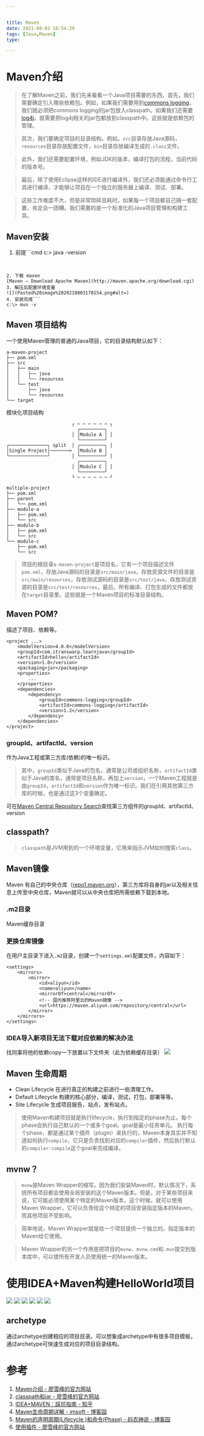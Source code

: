 ```yaml
---


title: Maven
date: 2021-08-03 16:54:29
tags: [Java,Maven]
type:

---
```



# Maven介绍

> 在了解Maven之前，我们先来看看一个Java项目需要的东西。首先，我们需要确定引入哪些依赖包。例如，如果我们需要用到[commons logging](https://commons.apache.org/proper/commons-logging/)，我们就必须把commons logging的jar包放入classpath。如果我们还需要[log4j](https://logging.apache.org/log4j/)，就需要把log4j相关的jar包都放到classpath中。这些就是依赖包的管理。


> 其次，我们要确定项目的目录结构。例如，`src`目录存放Java源码，`resources`目录存放配置文件，`bin`目录存放编译生成的`.class`文件。


> 此外，我们还需要配置环境，例如JDK的版本，编译打包的流程，当前代码的版本号。


> 最后，除了使用Eclipse这样的IDE进行编译外，我们还必须能通过命令行工具进行编译，才能够让项目在一个独立的服务器上编译、测试、部署。


> 这些工作难度不大，但是非常琐碎且耗时。如果每一个项目都自己搞一套配置，肯定会一团糟。我们需要的是一个标准化的Java项目管理和构建工具。



## Maven安装

1. 前提```cmd
c:\> java -version
```


2. 下载 maven
[Maven – Download Apache Maven](http://maven.apache.org/download.cgi)
3. 解压后配置环境变量
![](Pasted%20image%2020210803170154.png#alt=)
4. 安装完成```
c:\> mvn -v
```




## Maven 项目结构

一个使用Maven管理的普通的Java项目，它的目录结构默认如下：

```ascii
a-maven-project
├── pom.xml
├── src
│   ├── main
│   │   ├── java
│   │   └── resources
│   └── test
│       ├── java
│       └── resources
└── target
```

模块化项目结构

```ascii
                        ┌ ─ ─ ─ ─ ─ ─ ┐
                          ┌─────────┐
                        │ │Module A │ │
                          └─────────┘
┌──────────────┐ split  │ ┌─────────┐ │
│Single Project│───────>  │Module B │
└──────────────┘        │ └─────────┘ │
                          ┌─────────┐
                        │ │Module C │ │
                          └─────────┘
                        └ ─ ─ ─ ─ ─ ─ ┘
```

```ascii
multiple-project
├── pom.xml
├── parent
│   └── pom.xml
├── module-a
│   ├── pom.xml
│   └── src
├── module-b
│   ├── pom.xml
│   └── src
└── module-c
    ├── pom.xml
    └── src
```

> 项目的根目录`a-maven-project`是项目名，它有一个项目描述文件`pom.xml`，存放Java源码的目录是`src/main/java`，存放资源文件的目录是`src/main/resources`，存放测试源码的目录是`src/test/java`，存放测试资源的目录是`src/test/resources`，最后，所有编译、打包生成的文件都放在`target`目录里。这些就是一个Maven项目的标准目录结构。



## Maven POM?

描述了项目、依赖等。

```
<project ...>
	<modelVersion>4.0.0</modelVersion>
	<groupId>com.itranswarp.learnjava</groupId>
	<artifactId>hello</artifactId>
	<version>1.0</version>
	<packaging>jar</packaging>
	<properties>
        ...
	</properties>
	<dependencies>
        <dependency>
            <groupId>commons-logging</groupId>
            <artifactId>commons-logging</artifactId>
            <version>1.2</version>
        </dependency>
	</dependencies>
</project>
```


### groupId、artifactId、version

作为Java工程或第三方库(依赖)的唯一标识。

> 其中，`groupId`类似于Java的包名，通常是公司或组织名称，`artifactId`类似于Java的类名，通常是项目名称，再加上`version`，一个Maven工程就是由`groupId`，`artifactId`和`version`作为唯一标识。我们在引用其他第三方库的时候，也是通过这3个变量确定。


可在[Maven Central Repository Search](https://search.maven.org/)查找第三方组件的groupId、artifactId、version


## classpath?

> `classpath`是JVM用到的一个环境变量，它用来指示JVM如何搜索`class`。



## Maven镜像

Maven 有自己的中央仓库（[repo1.maven.org](https://repo1.maven.org/)），第三方库将自身的jar以及相关信息上传至中央仓库，Maven就可以从中央仓库把所需依赖下载到本地。


### .m2目录

Maven缓存目录


### 更换仓库镜像

在用户主目录下进入`.m2`目录，创建一个`settings.xml`配置文件，内容如下：

```
<settings>
    <mirrors>
        <mirror>
            <id>aliyun</id>
            <name>aliyun</name>
            <mirrorOf>central</mirrorOf>
            <!-- 国内推荐阿里云的Maven镜像 -->
            <url>https://maven.aliyun.com/repository/central</url>
        </mirror>
    </mirrors>
</settings>
```


### IDEA导入新项目无法下载对应依赖的解决办法

找同事将他的依赖copy一下放置以下文件夹（此为依赖缓存目录）
![](Pasted%20image%2020210803182825.png#alt=)


## Maven 生命周期

- Clean Lifecycle 在进行真正的构建之前进行一些清理工作。
- Default Lifecycle 构建的核心部分，编译，测试，打包，部署等等。
- Site Lifecycle 生成项目报告，站点，发布站点。

> 使用Maven构建项目就是执行lifecycle，执行到指定的phase为止。每个phase会执行自己默认的一个或多个goal。goal是最小任务单元。
执行每个phase，都是通过某个插件（plugin）来执行的，Maven本身其实并不知道如何执行`compile`，它只是负责找到对应的`compiler`插件，然后执行默认的`compiler:compile`这个goal来完成编译。



## mvnw？

> `mvnw`是Maven Wrapper的缩写。因为我们安装Maven时，默认情况下，系统所有项目都会使用全局安装的这个Maven版本。但是，对于某些项目来说，它可能必须使用某个特定的Maven版本，这个时候，就可以使用Maven Wrapper，它可以负责给这个特定的项目安装指定版本的Maven，而其他项目不受影响。


> 简单地说，Maven Wrapper就是给一个项目提供一个独立的，指定版本的Maven给它使用。


> Maven Wrapper的另一个作用是把项目的`mvnw`、`mvnw.cmd`和`.mvn`提交到版本库中，可以使所有开发人员使用统一的Maven版本。



# 使用IDEA+Maven构建HelloWorld项目

![](Pasted%20image%2020210804111941.png#alt=)
![](Pasted%20image%2020210804113014.png#alt=)
![](Pasted%20image%2020210804113033.png#alt=)
![](Pasted%20image%2020210804113205.png#alt=)
![](Pasted%20image%2020210804113322.png#alt=)
![](Pasted%20image%2020210804113353.png#alt=)


## archetype

通过archetype创建相应的项目目录。可以想象成archetype中有很多项目模板，通过archetype可快速生成对应的项目目录结构。


# 


# 参考

1. [Maven介绍 - 廖雪峰的官方网站](https://www.liaoxuefeng.com/wiki/1252599548343744/1309301146648610)
2. [classpath和jar - 廖雪峰的官方网站](https://www.liaoxuefeng.com/wiki/1252599548343744/1260466914339296)
3. [IDEA+MAVEN：踩坑指南 - 知乎](https://zhuanlan.zhihu.com/p/104311658)
4. [Maven生命周期详解 - imsoft - 博客园](https://www.cnblogs.com/imsoft/p/maven.html)
5. [Maven的声明周期(Lifecycle )和命令(Phase) - 码农神说 - 博客园](https://www.cnblogs.com/zhaiqianfeng/p/4620138.html)
6. [使用插件 - 廖雪峰的官方网站](https://www.liaoxuefeng.com/wiki/1252599548343744/1309301217951777)
